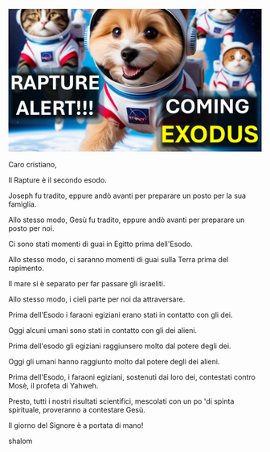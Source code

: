 ![Video cover image](../cover.jpg "cover photo")

Caro cristiano,

Il Rapture è il secondo esodo.

Joseph fu tradito, eppure andò avanti per preparare un posto per la sua famiglia.

Allo stesso modo, Gesù fu tradito, eppure andò avanti per preparare un posto per noi.

Ci sono stati momenti di guai in Egitto prima dell'Esodo.

Allo stesso modo, ci saranno momenti di guai sulla Terra prima del rapimento.

Il mare si è separato per far passare gli israeliti.

Allo stesso modo, i cieli parte per noi da attraversare.

Prima dell'Esodo i faraoni egiziani erano stati in contatto con gli dei.

Oggi alcuni umani sono stati in contatto con gli dei alieni.

Prima dell'esodo gli egiziani raggiunsero molto dal potere degli dei.

Oggi gli umani hanno raggiunto molto dal potere degli dei alieni.

Prima dell'Esodo, i faraoni egiziani, sostenuti dai loro dei, contestati contro Mosè, il profeta di Yahweh.

Presto, tutti i nostri risultati scientifici, mescolati con un po 'di spinta spirituale, proveranno a contestare Gesù.

Il giorno del Signore è a portata di mano!

shalom